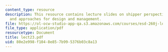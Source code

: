```yaml
---
content_type: resource
description: This resource contains lecture slides on shipper perspective ? strategies
  and approaches for design and management.
file: https://ol-ocw-studio-app-qa.s3.amazonaws.com/courses/esd-260j-logistics-systems-fall-2006/80e2e998f1048e857b995376b03c8a13_lect23.pdf
file_type: application/pdf
resourcetype: Document
title: lect23.pdf
uid: 80e2e998-f104-8e85-7b99-5376b03c8a13
---
```

